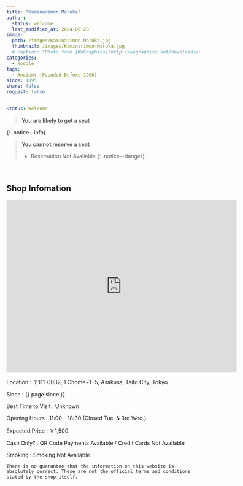 ```yaml
---
title: "Kaminarimon Maruka"
author:
  status: welcome
  last_modified_at: 2024-06-28
image: 
  path: /images/Kaminarimon-Maruka.jpg
  thumbnail: /images/Kaminarimon-Maruka.jpg
  # caption: "Photo from [WeGraphics](http://wegraphics.net/downloads/free-ultimate-blurred-background-pack/)"
categories:
  - Noodle
tags:
  - Ancient (Founded Before 1900)
since: 1895
share: false
request: false
---
```


```yaml
Status: Welcome 
```

> **You are likely to get a seat**
> 
{: .notice--info}

> **You cannot reserve a seat**
> - Reservation Not Available
{: .notice--danger}


<p>　</p>


## Shop Infomation
<!-- <a href="https://www.asakusaimahan.co.jp/english" class="btn btn--inverse">Official Webpage in English</a> -->

<div class="map">
<iframe src="https://www.google.com/maps/embed?pb=!1m18!1m12!1m3!1d3239.613005515967!2d139.79455287592984!3d35.71113977257756!2m3!1f0!2f0!3f0!3m2!1i1024!2i768!4f13.1!3m3!1m2!1s0x60188ec6c0655e85%3A0x156b55249f2ff659!2sKaminarimon%20Maruka!5e0!3m2!1sen!2sjp!4v1719534473024!5m2!1sen!2sjp" width="600" height="450" style="border:0;" allowfullscreen="" loading="lazy" referrerpolicy="no-referrer-when-downgrade"></iframe>
</div>

<p></p>

Location
: 〒111-0032, 1 Chome−1−5, Asakusa, Taito City, Tokyo

Since
: {{ page.since }}

Best Time to Visit
: Unknown

Opening Hours
: 11:00 - 18:30 (Closed Tue. & 3rd Wed.)

Expected Price
: ￥1,500

Cash Only?
: QR Code Payments Available / Credit Cards Not Available

Smoking
: Smoking Not Available


`There is no guarantee that the information on this website is absolutely correct. These are not the official terms and conditions stated by the shop itself.`

